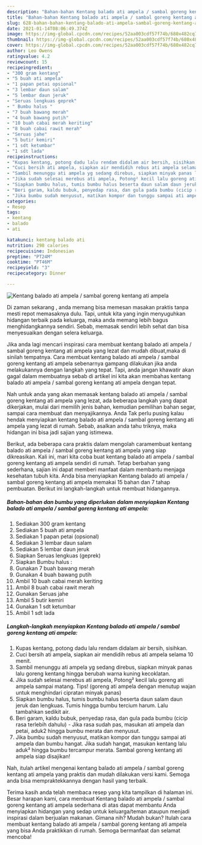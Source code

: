 ```yaml
---
description: "Bahan-bahan Kentang balado ati ampela / sambal goreng kentang ati ampela Sederhana Untuk Jualan"
title: "Bahan-bahan Kentang balado ati ampela / sambal goreng kentang ati ampela Sederhana Untuk Jualan"
slug: 628-bahan-bahan-kentang-balado-ati-ampela-sambal-goreng-kentang-ati-ampela-sederhana-untuk-jualan
date: 2021-01-14T08:06:49.374Z
image: https://img-global.cpcdn.com/recipes/52aa003cdf57f74b/680x482cq70/kentang-balado-ati-ampela-sambal-goreng-kentang-ati-ampela-foto-resep-utama.jpg
thumbnail: https://img-global.cpcdn.com/recipes/52aa003cdf57f74b/680x482cq70/kentang-balado-ati-ampela-sambal-goreng-kentang-ati-ampela-foto-resep-utama.jpg
cover: https://img-global.cpcdn.com/recipes/52aa003cdf57f74b/680x482cq70/kentang-balado-ati-ampela-sambal-goreng-kentang-ati-ampela-foto-resep-utama.jpg
author: Leo Owens
ratingvalue: 4.2
reviewcount: 15
recipeingredient:
- "300 gram kentang"
- "5 buah ati ampela"
- "1 papan petai opsional"
- "3 lembar daun salam"
- "5 lembar daun jeruk"
- "Seruas lengkuas geprek"
- " Bumbu halus "
- "7 buah bawang merah"
- "4 buah bawang putih"
- "10 buah cabai merah keriting"
- "8 buah cabai rawit merah"
- "Seruas jahe"
- "5 butir kemiri"
- "1 sdt ketumbar"
- "1 sdt lada"
recipeinstructions:
- "Kupas kentang, potong dadu lalu rendam didalam air bersih, sisihkan."
- "Cuci bersih ati ampela, siapkan air mendidih rebus ati ampela selama 10 menit."
- "Sambil menunggu ati ampela yg sedang direbus, siapkan minyak panas lalu goreng kentang hingga berubah warna kuning kecoklatan."
- "Jika sudah selesai merebus ati ampela, Potong² kecil lalu goreng ati ampela sampai matang. Tips! (goreng ati ampela dengan menutup wajan untuk menghindari cipratan minyak panas)"
- "Siapkan bumbu halus, tumis bumbu halus beserta daun salam daun jeruk dan lengkuas. Tumis hingga bumbu tercium harum. Lalu tambahkan sedikit air."
- "Beri garam, kaldu bubuk, penyedap rasa, dan gula pada bumbu (cicip rasa terlebih dahulu) Jika rasa sudah pas, masukan ati ampela dan petai, aduk2 hingga bumbu merata dan menyusut."
- "Jika bumbu sudah menyusut, matikan kompor dan tunggu sampai ati ampela dan bumbu hangat. Jika sudah hangat, masukan kentang lalu aduk² hingga bumbu tercampur merata. Sambal goreng kentang ati ampela siap disajikan!"
categories:
- Resep
tags:
- kentang
- balado
- ati

katakunci: kentang balado ati 
nutrition: 298 calories
recipecuisine: Indonesian
preptime: "PT24M"
cooktime: "PT46M"
recipeyield: "3"
recipecategory: Dinner

---
```



![Kentang balado ati ampela / sambal goreng kentang ati ampela](https://img-global.cpcdn.com/recipes/52aa003cdf57f74b/680x482cq70/kentang-balado-ati-ampela-sambal-goreng-kentang-ati-ampela-foto-resep-utama.jpg)

Di zaman  sekarang , anda memang bisa memesan masakan praktis tanpa mesti repot memasaknya dulu. Tapi, untuk kita yang ingin menyuguhkan hidangan terbaik pada keluarga, maka anda memang lebih bagus menghidangkannya sendiri. Sebab, memasak sendiri lebih sehat dan bisa menyesuaikan dengan selera keluarga.

Jika anda lagi mencari inspirasi cara membuat kentang balado ati ampela / sambal goreng kentang ati ampela yang lezat dan mudah dibuat,maka di sinilah tempatnya. Cara membuat kentang balado ati ampela / sambal goreng kentang ati ampela  sebenarnya gampang dilakukan jika anda melakukannya dengan langkah yang tepat. Tapi, anda jangan khawatir akan gagal dalam membuatnya 
sebab di artikel ini kita akan membahas kentang balado ati ampela / sambal goreng kentang ati ampela dengan tepat.  



Nah untuk anda yang akan memasak kentang balado ati ampela / sambal goreng kentang ati ampela yang lezat, ada beberapa langkah yang dapat dikerjakan, mulai dari memilih jenis bahan, kemudian pemilihan bahan segar, sampai cara membuat dan menyajikannya. Anda Tak perlu pusing kalau hendak menyiapkan kentang balado ati ampela / sambal goreng kentang ati ampela yang lezat di rumah. Sebab, asalkan anda  tahu triknya, maka hidangan ini bisa jadi sajian yang istimewa.

Berikut, ada beberapa cara praktis  dalam mengolah caramembuat kentang balado ati ampela / sambal goreng kentang ati ampela yang siap dikreasikan. Kali ini, mari kita coba buat kentang balado ati ampela / sambal goreng kentang ati ampela sendiri di rumah. Tetap berbahan yang sederhana, sajian ini dapat memberi manfaat dalam membantu menjaga kesehatan tubuh kita. Anda bisa menyiapkan Kentang balado ati ampela / sambal goreng kentang ati ampela memakai 15 bahan dan 7 tahap pembuatan. Berikut ini langkah-langkah untuk membuat hidangannya.

<!--inarticleads1-->

##### Bahan-bahan dan bumbu yang diperlukan dalam menyiapkan Kentang balado ati ampela / sambal goreng kentang ati ampela:

1. Sediakan 300 gram kentang
1. Sediakan 5 buah ati ampela
1. Sediakan 1 papan petai (opsional)
1. Sediakan 3 lembar daun salam
1. Sediakan 5 lembar daun jeruk
1. Siapkan Seruas lengkuas (geprek)
1. Siapkan  Bumbu halus :
1. Gunakan 7 buah bawang merah
1. Gunakan 4 buah bawang putih
1. Ambil 10 buah cabai merah keriting
1. Ambil 8 buah cabai rawit merah
1. Gunakan Seruas jahe
1. Ambil 5 butir kemiri
1. Gunakan 1 sdt ketumbar
1. Ambil 1 sdt lada




<!--inarticleads2-->

##### Langkah-langkah menyiapkan Kentang balado ati ampela / sambal goreng kentang ati ampela:

1. Kupas kentang, potong dadu lalu rendam didalam air bersih, sisihkan.
1. Cuci bersih ati ampela, siapkan air mendidih rebus ati ampela selama 10 menit.
1. Sambil menunggu ati ampela yg sedang direbus, siapkan minyak panas lalu goreng kentang hingga berubah warna kuning kecoklatan.
1. Jika sudah selesai merebus ati ampela, Potong² kecil lalu goreng ati ampela sampai matang. Tips! (goreng ati ampela dengan menutup wajan untuk menghindari cipratan minyak panas)
1. Siapkan bumbu halus, tumis bumbu halus beserta daun salam daun jeruk dan lengkuas. Tumis hingga bumbu tercium harum. Lalu tambahkan sedikit air.
1. Beri garam, kaldu bubuk, penyedap rasa, dan gula pada bumbu (cicip rasa terlebih dahulu) - Jika rasa sudah pas, masukan ati ampela dan petai, aduk2 hingga bumbu merata dan menyusut.
1. Jika bumbu sudah menyusut, matikan kompor dan tunggu sampai ati ampela dan bumbu hangat. Jika sudah hangat, masukan kentang lalu aduk² hingga bumbu tercampur merata. Sambal goreng kentang ati ampela siap disajikan!




Nah, itulah artikel mengenai  kentang balado ati ampela / sambal goreng kentang ati ampela  yang praktis dan mudah dilakukan versi kami. Semoga anda bisa mempraktekkannya dengan hasil yang terbaik. 

Terima kasih anda telah membaca resep yang kita tampilkan di halaman ini. Besar harapan kami, cara membuat  Kentang balado ati ampela / sambal goreng kentang ati ampela sederhana di atas dapat membantu Anda menyiapkan hidangan yang sedap untuk keluarga/teman ataupun menjadi inspirasi dalam berjualan makanan. Gimana nih? Mudah bukan? Itulah cara membuat kentang balado ati ampela / sambal goreng kentang ati ampela yang bisa Anda praktikkan di rumah. Semoga bermanfaat dan selamat mencoba!

